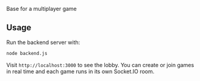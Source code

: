 Base for a multiplayer game

## Usage

Run the backend server with:

```bash
node backend.js
```

Visit `http://localhost:3000` to see the lobby. You can create or join games in
real time and each game runs in its own Socket.IO room.

